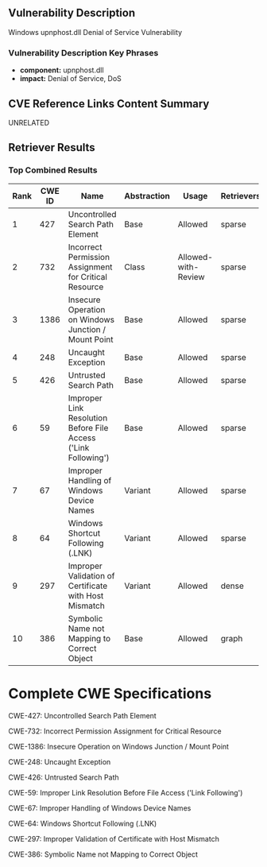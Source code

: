 ## Vulnerability Description
Windows upnphost.dll Denial of Service Vulnerability

### Vulnerability Description Key Phrases
- **component:** upnphost.dll
- **impact:** Denial of Service, DoS

## CVE Reference Links Content Summary
UNRELATED

## Retriever Results

### Top Combined Results

| Rank | CWE ID | Name | Abstraction | Usage  | Retrievers | Individual Scores |
|------|--------|------|-------------|-------|------------|-------------------|
| 1 | 427 | Uncontrolled Search Path Element | Base | Allowed | sparse | 0.017 |
| 2 | 732 | Incorrect Permission Assignment for Critical Resource | Class | Allowed-with-Review | sparse | 0.014 |
| 3 | 1386 | Insecure Operation on Windows Junction / Mount Point | Base | Allowed | sparse | 0.013 |
| 4 | 248 | Uncaught Exception | Base | Allowed | sparse | 0.013 |
| 5 | 426 | Untrusted Search Path | Base | Allowed | sparse | 0.012 |
| 6 | 59 | Improper Link Resolution Before File Access ('Link Following') | Base | Allowed | sparse | 0.012 |
| 7 | 67 | Improper Handling of Windows Device Names | Variant | Allowed | sparse | 0.012 |
| 8 | 64 | Windows Shortcut Following (.LNK) | Variant | Allowed | sparse | 0.012 |
| 9 | 297 | Improper Validation of Certificate with Host Mismatch | Variant | Allowed | dense | 0.458 |
| 10 | 386 | Symbolic Name not Mapping to Correct Object | Base | Allowed | graph | 0.002 |



# Complete CWE Specifications

CWE-427: Uncontrolled Search Path Element

CWE-732: Incorrect Permission Assignment for Critical Resource

CWE-1386: Insecure Operation on Windows Junction / Mount Point

CWE-248: Uncaught Exception

CWE-426: Untrusted Search Path

CWE-59: Improper Link Resolution Before File Access ('Link Following')

CWE-67: Improper Handling of Windows Device Names

CWE-64: Windows Shortcut Following (.LNK)

CWE-297: Improper Validation of Certificate with Host Mismatch

CWE-386: Symbolic Name not Mapping to Correct Object
